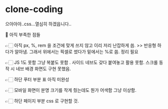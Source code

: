 # clone-coding
으아아아..css...열심히 하겠읍니다..


📃 아직 부족한 점들 

👉🏻 아직 px, %, rem 을 조건에 맞게 쓰지 않고 이리 저리 난잡하게 씀. >> 반응형 하다가 알아냄. 그래서 위에서는 픽셀로 썼다가 밑에서는 %로 씀. 정리 필요

👉🏻 JS 1도 못함 그냥 복붙도 못함 . 사이드 네브도 갖다 붙여놓고 활용 못함. 스크롤 동작 시 네브 배경 화면도 구현 못했음.

👉🏻 하단 푸터 부분 표 아직 미완성

👉🏻 모바일 화면이 분명 크기를 작게 줬는데도 뭔가 어색함 그냥 이상함.

👉🏻  하단 페이지 부분 css 로 구현할 것.
